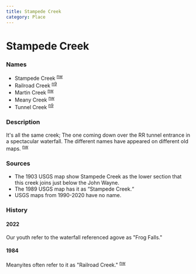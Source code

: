 ```yaml
---
title: Stampede Creek
category: Place
---
```

# Stampede Creek
### Names

- Stampede Creek <sup>[nw][]</sup>
- Railroad Creek <sup>[n9][]</sup>
- Martin Creek <sup>[nw][]</sup>
- Meany Creek <sup>[nw][]</sup>
- Tunnel Creek <sup>[n9][]</sup>

### Description

It's all the same creek; The one coming down over the RR tunnel entrance in a spectacular waterfall. The different names have appeared on different old maps. <sup>[nw][]</sup>

### Sources

* The 1903 USGS map show Stampede Creek as the lower section that this creek joins just below the John Wayne.
* The 1989 USGS map has it as “Stampede Creek.“
* USGS maps from 1990-2020 have no name.

### History

#### 2022

Our youth refer to the waterfall referenced agove as "Frog Falls."

#### 1984

Meanyites often refer to it as "Railroad Creek." <sup>[nw][]</sup>

[nw]: /Names-Walt "Meany Names by Walter Little, 1984"
[n9]: /Names-2009 "Meany Names, by Brian Thompson & Emilio Marasco"
